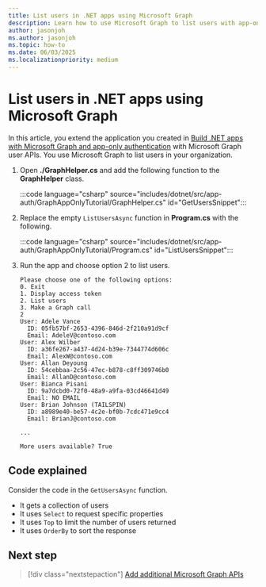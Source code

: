 ```yaml
---
title: List users in .NET apps using Microsoft Graph
description: Learn how to use Microsoft Graph to list users with app-only authentication in .NET apps
author: jasonjoh
ms.author: jasonjoh
ms.topic: how-to
ms.date: 06/03/2025
ms.localizationpriority: medium
---
```


# List users in .NET apps using Microsoft Graph

In this article, you extend the application you created in [Build .NET apps with Microsoft Graph and app-only authentication](dotnet-app-only.md) with Microsoft Graph user APIs. You use Microsoft Graph to list users in your organization.

1. Open **./GraphHelper.cs** and add the following function to the **GraphHelper** class.

    :::code language="csharp" source="includes/dotnet/src/app-auth/GraphAppOnlyTutorial/GraphHelper.cs" id="GetUsersSnippet":::

1. Replace the empty `ListUsersAsync` function in **Program.cs** with the following.

    :::code language="csharp" source="includes/dotnet/src/app-auth/GraphAppOnlyTutorial/Program.cs" id="ListUsersSnippet":::

1. Run the app and choose option 2 to list users.

    ```Shell
    Please choose one of the following options:
    0. Exit
    1. Display access token
    2. List users
    3. Make a Graph call
    2
    User: Adele Vance
      ID: 05fb57bf-2653-4396-846d-2f210a91d9cf
      Email: AdeleV@contoso.com
    User: Alex Wilber
      ID: a36fe267-a437-4d24-b39e-7344774d606c
      Email: AlexW@contoso.com
    User: Allan Deyoung
      ID: 54cebbaa-2c56-47ec-b878-c8ff309746b0
      Email: AllanD@contoso.com
    User: Bianca Pisani
      ID: 9a7dcbd0-72f0-48a9-a9fa-03cd46641d49
      Email: NO EMAIL
    User: Brian Johnson (TAILSPIN)
      ID: a8989e40-be57-4c2e-bf0b-7cdc471e9cc4
      Email: BrianJ@contoso.com

    ...

    More users available? True
    ```

## Code explained

Consider the code in the `GetUsersAsync` function.

- It gets a collection of users
- It uses `Select` to request specific properties
- It uses `Top` to limit the number of users returned
- It uses `OrderBy` to sort the response

## Next step

> [!div class="nextstepaction"]
> [Add additional Microsoft Graph APIs](dotnet-app-only-extend-app.md)
